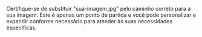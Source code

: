 Certifique-se de substituir "sua-imagem.jpg" pelo caminho correto para a sua imagem. Este é apenas um ponto de partida e você pode personalizar e expandir conforme necessário para atender às suas necessidades específicas.
